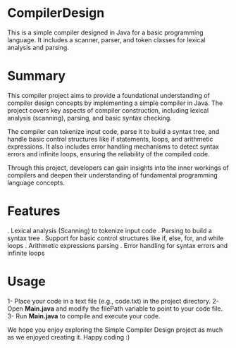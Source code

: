 # CompilerDesign

This is a simple compiler designed in Java for a basic programming language. It includes a scanner, parser, and token classes for lexical analysis and parsing.

# Summary
This compiler project aims to provide a foundational understanding of compiler design concepts by implementing a simple compiler in Java. The project covers key aspects of compiler construction, including lexical analysis (scanning), parsing, and basic syntax checking.

The compiler can tokenize input code, parse it to build a syntax tree, and handle basic control structures like if statements, loops, and arithmetic expressions. It also includes error handling mechanisms to detect syntax errors and infinite loops, ensuring the reliability of the compiled code.

Through this project, developers can gain insights into the inner workings of compilers and deepen their understanding of fundamental programming language concepts.

# Features
. Lexical analysis (Scanning) to tokenize input code
. Parsing to build a syntax tree
. Support for basic control structures like if, else, for, and while loops
. Arithmetic expressions parsing
. Error handling for syntax errors and infinite loops

# Usage
1- Place your code in a text file (e.g., code.txt) in the project directory.
2- Open **Main.java** and modify the filePath variable to point to your code file.
3- Run **Main.java** to compile and execute your code.

We hope you enjoy exploring the Simple Compiler Design project as much as we enjoyed creating it.
 Happy coding :)

